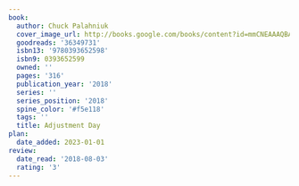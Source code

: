 ```yaml
---
book:
  author: Chuck Palahniuk
  cover_image_url: http://books.google.com/books/content?id=mmCNEAAAQBAJ&printsec=frontcover&img=1&zoom=1&source=gbs_api
  goodreads: '36349731'
  isbn13: '9780393652598'
  isbn9: 0393652599
  owned: ''
  pages: '316'
  publication_year: '2018'
  series: ''
  series_position: '2018'
  spine_color: '#f5e118'
  tags: ''
  title: Adjustment Day
plan:
  date_added: 2023-01-01
review:
  date_read: '2018-08-03'
  rating: '3'
---
```

